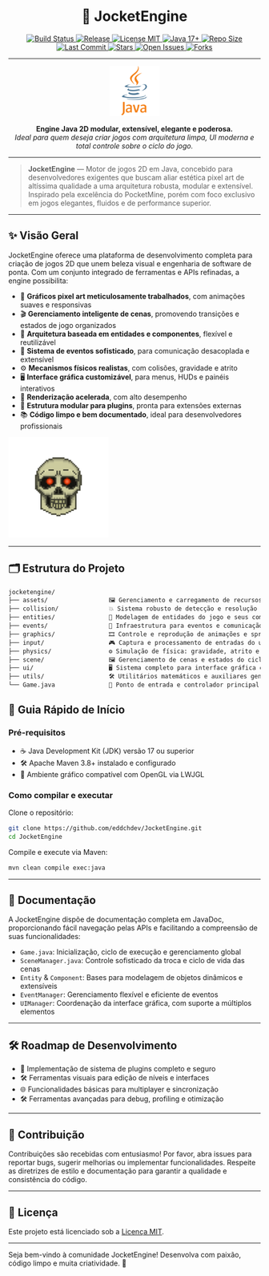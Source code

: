 <h1 align="center">🚀 JocketEngine</h1>

<p align="center">
  <a href="https://github.com/eddchdev/JocketEngine/actions" target="_blank">
    <img src="https://img.shields.io/github/actions/workflow/status/eddchdev/JocketEngine/maven.yml?branch=main&style=for-the-badge" alt="Build Status" />
  </a>
  <a href="https://github.com/eddchdev/JocketEngine/releases" target="_blank">
    <img src="https://img.shields.io/github/v/release/eddchdev/JocketEngine?style=for-the-badge" alt="Release" />
  </a>
  <a href="https://opensource.org/licenses/MIT" target="_blank">
    <img src="https://img.shields.io/badge/License-MIT-blue.svg?style=for-the-badge" alt="License MIT" />
  </a>
  <a href="https://www.oracle.com/java/technologies/javase/jdk17-archive-downloads.html" target="_blank">
    <img src="https://img.shields.io/badge/Java-17+-brightgreen?style=for-the-badge&logo=java" alt="Java 17+" />
  </a>
  <a href="https://github.com/eddchdev/JocketEngine" target="_blank">
    <img src="https://img.shields.io/github/repo-size/eddchdev/JocketEngine?style=for-the-badge&color=informational" alt="Repo Size" />
  </a>
  <a href="https://github.com/eddchdev/JocketEngine/commits" target="_blank">
    <img src="https://img.shields.io/github/last-commit/eddchdev/JocketEngine?style=for-the-badge" alt="Last Commit" />
  </a>
  <a href="https://github.com/eddchdev/JocketEngine/stargazers" target="_blank">
    <img src="https://img.shields.io/github/stars/eddchdev/JocketEngine?style=for-the-badge" alt="Stars" />
  </a>
  <a href="https://github.com/eddchdev/JocketEngine/issues" target="_blank">
    <img src="https://img.shields.io/github/issues/eddchdev/JocketEngine?style=for-the-badge" alt="Open Issues" />
  </a>
  <a href="https://github.com/eddchdev/JocketEngine/network/members" target="_blank">
    <img src="https://img.shields.io/github/forks/eddchdev/JocketEngine?style=for-the-badge" alt="Forks" />
  </a>
</p>

---

<p align="center">
  <img src="https://raw.githubusercontent.com/github/explore/main/topics/java/java.png" width="100" alt="Java Logo"/>
</p>

<p align="center">
  <b>Engine Java 2D modular, extensível, elegante e poderosa.</b><br>
  <i>Ideal para quem deseja criar jogos com arquitetura limpa, UI moderna e total controle sobre o ciclo do jogo.</i>
</p>

---

> **JocketEngine** — Motor de jogos 2D em Java, concebido para desenvolvedores exigentes que buscam aliar estética pixel art de altíssima qualidade a uma arquitetura robusta, modular e extensível. Inspirado pela excelência do PocketMine, porém com foco exclusivo em jogos elegantes, fluidos e de performance superior.

---

## ✨ Visão Geral

JocketEngine oferece uma plataforma de desenvolvimento completa para criação de jogos 2D que unem beleza visual e engenharia de software de ponta. Com um conjunto integrado de ferramentas e APIs refinadas, a engine possibilita:

- 🎨 **Gráficos pixel art meticulosamente trabalhados**, com animações suaves e responsivas
- 🎬 **Gerenciamento inteligente de cenas**, promovendo transições e estados de jogo organizados
- 🧱 **Arquitetura baseada em entidades e componentes**, flexível e reutilizável
- 🔔 **Sistema de eventos sofisticado**, para comunicação desacoplada e extensível
- ⚙️ **Mecanismos físicos realistas**, com colisões, gravidade e atrito
- 🖥️ **Interface gráfica customizável**, para menus, HUDs e painéis interativos
- 🚀 **Renderização acelerada**, com alto desempenho
- 🔌 **Estrutura modular para plugins**, pronta para extensões externas
- 📚 **Código limpo e bem documentado**, ideal para desenvolvedores profissionais
<p>
  <img src="resources/skull.gif" width="200" alt="Pixel Art Skeleton Warrior" />
</p>

---

## 🗂 Estrutura do Projeto

```bash
jocketengine/
├── assets/                 🖼️ Gerenciamento e carregamento de recursos visuais e sonoros
├── collision/              💥 Sistema robusto de detecção e resolução de colisões
├── entities/               👾 Modelagem de entidades do jogo e seus componentes
├── events/                 🔔 Infraestrutura para eventos e comunicação interna desacoplada
├── graphics/               🎞️ Controle e reprodução de animações e sprites
├── input/                  🎮 Captura e processamento de entradas do usuário
├── physics/                ⚙️ Simulação de física: gravidade, atrito e movimento
├── scene/                  🖼️ Gerenciamento de cenas e estados do ciclo do jogo
├── ui/                     🖥️ Sistema completo para interface gráfica customizada
├── utils/                  🛠️ Utilitários matemáticos e auxiliares genéricos
└── Game.java               🚦 Ponto de entrada e controlador principal da engine

```

## 🚀 Guia Rápido de Início

### Pré-requisitos

- ☕ Java Development Kit (JDK) versão 17 ou superior  
- 🛠️ Apache Maven 3.8+ instalado e configurado  
- 🎨 Ambiente gráfico compatível com OpenGL via LWJGL  

### Como compilar e executar

Clone o repositório:

```bash
git clone https://github.com/eddchdev/JocketEngine.git
cd JocketEngine
```

Compile e execute via Maven:

```bash
mvn clean compile exec:java
```

---

## 📖 Documentação

A JocketEngine dispõe de documentação completa em JavaDoc, proporcionando fácil navegação pelas APIs e facilitando a compreensão de suas funcionalidades:

- `Game.java`: Inicialização, ciclo de execução e gerenciamento global  
- `SceneManager.java`: Controle sofisticado da troca e ciclo de vida das cenas  
- `Entity` & `Component`: Bases para modelagem de objetos dinâmicos e extensíveis  
- `EventManager`: Gerenciamento flexível e eficiente de eventos  
- `UIManager`: Coordenação da interface gráfica, com suporte a múltiplos elementos  

---

## 🛠 Roadmap de Desenvolvimento

- 🧩 Implementação de sistema de plugins completo e seguro  
- 🛠 Ferramentas visuais para edição de níveis e interfaces  
- 🌐 Funcionalidades básicas para multiplayer e sincronização  
- 🛠 Ferramentas avançadas para debug, profiling e otimização  

---

## 🤝 Contribuição

Contribuições são recebidas com entusiasmo! Por favor, abra issues para reportar bugs, sugerir melhorias ou implementar funcionalidades. Respeite as diretrizes de estilo e documentação para garantir a qualidade e consistência do código.

---

## 📜 Licença

Este projeto está licenciado sob a [Licença MIT](https://opensource.org/licenses/MIT).

---

Seja bem-vindo à comunidade JocketEngine! Desenvolva com paixão, código limpo e muita criatividade. 🚀
